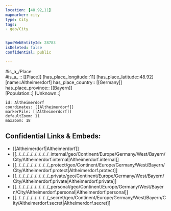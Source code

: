```yaml
---
location: [48.92,11] 
mapmarker: city 
type: City
tags:
- geo/City


SpocWebEntityId: 28783
isDeleted: false
confidential: public

---
```

#is_a_/Place  
#is_a_ :: [[Place]] 
[has_place_longitude::11] 
[has_place_latitude::48.92] 
[name::Altheimerdorf] 
has_place_country:: [[Germany]]  
has_place_province:: [[Bayern]]  
[Population::] 
[Unknown::] 


```leaflet
id: Altheimerdorf
coordinates: [[Altheimerdorf]] 
markerFile: [[Altheimerdorf]] 
defaultZoom: 11 
maxZoom: 18
```


## Confidential Links & Embeds: 
- [[Altheimerdorf|Altheimerdorf]]  
- [[../../../../../../../../_internal/geo/Continent/Europe/Germany/West/Bayern/City/Altheimerdorf.internal|Altheimerdorf.internal]] 
- [[../../../../../../../../_protect/geo/Continent/Europe/Germany/West/Bayern/City/Altheimerdorf.protect|Altheimerdorf.protect]] 
- [[../../../../../../../../_private/geo/Continent/Europe/Germany/West/Bayern/City/Altheimerdorf.private|Altheimerdorf.private]] 
- [[../../../../../../../../_personal/geo/Continent/Europe/Germany/West/Bayern/City/Altheimerdorf.personal|Altheimerdorf.personal]] 
- [[../../../../../../../../_secret/geo/Continent/Europe/Germany/West/Bayern/City/Altheimerdorf.secret|Altheimerdorf.secret]] 
